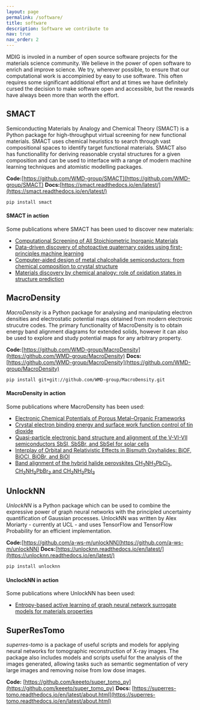 ```yaml
---
layout: page
permalink: /software/
title: software
description: Software we contribute to
nav: true
nav_order: 2
---
```


MDIG is involed in a number of open source software projects for the materials science 
community. We believe in the power of open software to enrich and improve science. We
try, wherever possible, to ensure that our computational work is accompinied by easy
to use software. This often requires some significant additional effort and at times
we have definitely cursed the decision to make software open and accessible, but the 
rewards have always been more than worth the effort. 

## SMACT

Semiconducting Materials by Analogy and Chemical Theory (SMACT) is a Python package
for high-throughput virtual screening for new functional materials. SMACT uses 
chemical heuristics to search through vast compositional spaces to identify target
functional materials. SMACT also has functionallity for deriving reasonable 
crystal structures for a given composition and can be used to interface with a range
of modern machine learning techniques and atomistic modelling packages.

**Code:**[https://github.com/WMD-group/SMACT](https://github.com/WMD-group/SMACT) 
**Docs:**[https://smact.readthedocs.io/en/latest/](https://smact.readthedocs.io/en/latest/)

```bash
pip install smact
```

#### SMACT in action

Some publications where SMACT has been used to discover new materials:

* [Computational Screening of All Stoichiometric Inorganic Materials](https://www.sciencedirect.com/science/article/pii/S2451929416301553)
* [Data-driven discovery of photoactive quaternary oxides using first-principles machine learning](https://pubs.acs.org/doi/abs/10.1021/acs.chemmater.9b01519)
* [Computer-aided design of metal chalcohalide semiconductors: from chemical composition to crystal structure](https://pubs.rsc.org/en/content/articlehtml/2018/sc/c7sc03961a)
* [Materials discovery by chemical analogy: role of oxidation states in structure prediction](https://pubs.rsc.org/en/content/articlehtml/2018/fd/c8fd00032h)

## MacroDensity

_MacroDensity_ is a Python package for analysing and manipulating electron densities and 
electrostatic potential maps obtained from modern electronic strucutre codes. The 
primary functionality of MacroDensity is to obtain energy band alignment diagrams for
extended solids, however it can also be used to explore and study potential maps for
any arbitrary property.

**Code:**[https://github.com/WMD-group/MacroDensity](https://github.com/WMD-group/MacroDensity)
**Docs:**[https://github.com/WMD-group/MacroDensity](https://github.com/WMD-group/MacroDensity)

```bash
pip install git+git://github.com/WMD-group/MacroDensity.git
```
#### MacroDensity in action

Some publications where MacroDensity has been used:

* [Electronic Chemical Potentials of Porous Metal–Organic Frameworks](https://pubs.acs.org/doi/full/10.1021/ja4110073)
* [Crystal electron binding energy and surface work function control of tin dioxide](https://journals.aps.org/prb/abstract/10.1103/PhysRevB.89.115320)
* [Quasi-particle electronic band structure and alignment of the V-VI-VII semiconductors SbSI, SbSBr, and SbSeI for solar cells](https://aip.scitation.org/doi/abs/10.1063/1.4943973)
* [Interplay of Orbital and Relativistic Effects in Bismuth Oxyhalides: BiOF, BiOCl, BiOBr, and BiOI](https://pubs.acs.org/doi/full/10.1021/acs.chemmater.6b00349)
* [Band alignment of the hybrid halide perovskites CH<sub>3</sub>NH<sub>3</sub>PbCl<sub>3</sub>, CH<sub>3</sub>NH<sub>3</sub>PbBr<sub>3</sub> and CH<sub>3</sub>NH<sub>3</sub>PbI<sub>3</sub>](https://pubs.rsc.org/en/content/articlehtml/2015/mh/c4mh00174e)


## UnlockNN

_UnlockNN_ is a Python package which can be used to combine the expressive power of 
graph neural networks with the principled uncertainty quantification of Gaussian 
processes. UnlockNN was written by Alex Moriarty - currently at UCL - and uses
TensorFlow and TensorFlow Probability for an efficient implementation.

**Code:**[https://github.com/a-ws-m/unlockNN](https://github.com/a-ws-m/unlockNN)
**Docs:**[https://unlocknn.readthedocs.io/en/latest/](https://unlocknn.readthedocs.io/en/latest/)

```bash
pip install unlocknn
```
#### UnclockNN in action

Some publications where UnlockNN has been used:

* [Entropy-based active learning of graph neural network surrogate models for materials properties](https://aip.scitation.org/doi/abs/10.1063/5.0065694)

## SuperResTomo

_superres-tomo_ is a package of useful scripts and models for applying neural networks for tomographic reconstruction of X-ray images. The package also includes models and scripts useful for the analysis of the images generated, allowing tasks such as semantic segmentation of very large images and removing noise from low dose images.

**Code:** [https://github.com/keeeto/super_tomo_py](https://github.com/keeeto/super_tomo_py)
**Docs:** [https://superres-tomo.readthedocs.io/en/latest/about.html](https://superres-tomo.readthedocs.io/en/latest/about.html)
